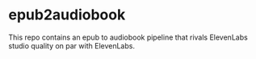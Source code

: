 # epub2audiobook
This repo contains an epub to audiobook pipeline that rivals ElevenLabs studio quality on par with ElevenLabs.
